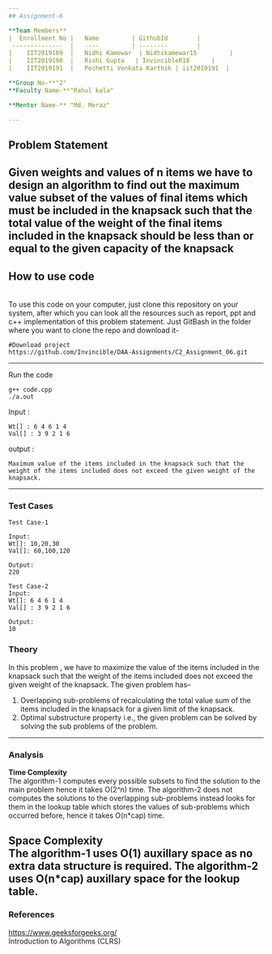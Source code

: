 ```yaml
---
## Assignment-6

**Team Members**
|  Enrollment No |   Name         | GithubId        |
 --------------  |   ----         | --------        |
|    IIT2019189  |   Nidhi Kamewar  | Nidhikamewar15         |
|    IIT2019190  |   Rishi Gupta   | InvincibleR18      | 
|    IIT2019191  |   Pechetti Venkata Karthik | iit2019191  |

**Group No-**"2"
**Faculty Name-**"Rahul kala"

**Mentor Name-** "Md. Meraz"

---
```

## Problem Statement

Given weights and values of n items we have to design an algorithm to find out the maximum value subset of the values of final items which must be included in the knapsack such that the total value of the weight of the final items included in the knapsack should be less than or equal to the given capacity of the knapsack
---
## How to use code
<br> To use this code on your computer, just clone this repository on your system, after which you can look all the resources such as report, ppt and c++ implementation of this problem statement. Just GitBash in the folder where you want to clone the repo and download it-
```
#Download project
https://github.com/Invincible/DAA-Assignments/C2_Assignment_06.git
```

---

Run the code
```
g++ code.cpp
./a.out
```

Input : 
```
Wt[] : 6 4 6 1 4
Val[] : 3 9 2 1 6
```
output : 
```
Maximum value of the items included in the knapsack such that the weight of the items included does not exceed the given weight of the knapsack.
```
---

### Test Cases
```
Test Case-1

Input: 
Wt[]: 10,20,30 
Val[]: 60,100,120

Output:
220

Test Case-2
Input: 
Wt[]: 6 4 6 1 4
Val[] : 3 9 2 1 6

Output:
10
```



### Theory
In this problem , we have to maximize the value of the items included in the knapsack such that the weight of the items included does not exceed the given weight of the knapsack.
The given problem has–
1)	Overlapping sub-problems of recalculating the total value sum of the items included in the knapsack for a given limit of the knapsack.
2)	Optimal substructure property i.e., the given problem can be solved by solving the sub problems of the problem.


---

### Analysis

**Time Complexity**
<br>
The algorithm-1 computes every possible subsets to find the solution to the main problem hence it takes O(2^n) time.
The algorithm-2 does not computes the solutions to the overlapping sub-problems instead looks for them in the lookup table which stores the values of sub-problems which occurred before, hence it takes O(n*cap) time.

**Space Complexity**
<br>
The algorithm-1 uses O(1) auxillary space as no extra data structure is required.
The algorithm-2 uses O(n*cap) auxillary space for the lookup table.
---

### References
https://www.geeksforgeeks.org/
<br>
Introduction to Algorithms (CLRS)
